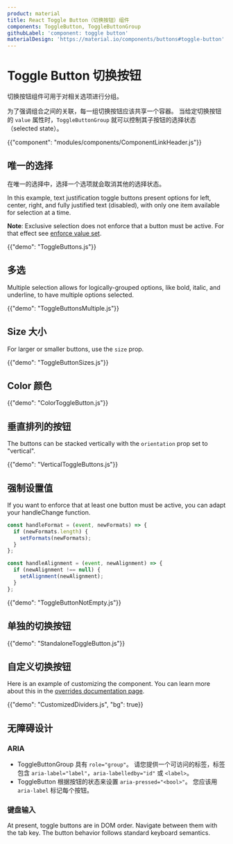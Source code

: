 ```yaml
---
product: material
title: React Toggle Button（切换按钮）组件
components: ToggleButton, ToggleButtonGroup
githubLabel: 'component: toggle button'
materialDesign: 'https://material.io/components/buttons#toggle-button'
---
```


# Toggle Button 切换按钮

<p class="description">切换按钮组件可用于对相关选项进行分组。</p>

为了强调组合之间的关联，每一组切换按钮应该共享一个容器。 当给定切换按钮的 `value` 属性时，`ToggleButtonGroup` 就可以控制其子按钮的选择状态（selected state）。

{{"component": "modules/components/ComponentLinkHeader.js"}}

## 唯一的选择

在唯一的选择中，选择一个选项就会取消其他的选择状态。

In this example, text justification toggle buttons present options for left, center, right, and fully justified text (disabled), with only one item available for selection at a time.

**Note**: Exclusive selection does not enforce that a button must be active. For that effect see [enforce value set](#enforce-value-set).

{{"demo": "ToggleButtons.js"}}

## 多选

Multiple selection allows for logically-grouped options, like bold, italic, and underline, to have multiple options selected.

{{"demo": "ToggleButtonsMultiple.js"}}

## Size 大小

For larger or smaller buttons, use the `size` prop.

{{"demo": "ToggleButtonSizes.js"}}

## Color 颜色

{{"demo": "ColorToggleButton.js"}}

## 垂直排列的按钮

The buttons can be stacked vertically with the `orientation` prop set to "vertical".

{{"demo": "VerticalToggleButtons.js"}}

## 强制设置值

If you want to enforce that at least one button must be active, you can adapt your handleChange function.

```jsx
const handleFormat = (event, newFormats) => {
  if (newFormats.length) {
    setFormats(newFormats);
  }
};

const handleAlignment = (event, newAlignment) => {
  if (newAlignment !== null) {
    setAlignment(newAlignment);
  }
};
```

{{"demo": "ToggleButtonNotEmpty.js"}}

## 单独的切换按钮

{{"demo": "StandaloneToggleButton.js"}}

## 自定义切换按钮

Here is an example of customizing the component. You can learn more about this in the [overrides documentation page](/material/customization/how-to-customize/).

{{"demo": "CustomizedDividers.js", "bg": true}}

## 无障碍设计

### ARIA

- ToggleButtonGroup 具有 `role="group"`。 请您提供一个可访问的标签，标签包含 `aria-label="label"`，`aria-labelledby="id"` 或 `<label>`。
- ToggleButton 根据按钮的状态来设置 `aria-pressed="<bool>"`。 您应该用 `aria-label` 标记每个按钮。

### 键盘输入

At present, toggle buttons are in DOM order. Navigate between them with the tab key. The button behavior follows standard keyboard semantics.
